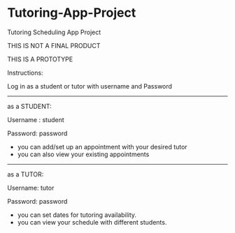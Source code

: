 # Tutoring-App-Project
Tutoring Scheduling App Project

THIS IS NOT A FINAL PRODUCT

THIS IS A PROTOTYPE

Instructions:

Log in as a student or tutor with username and Password

-------------------------------------------------------
as a STUDENT: 

Username : student

Password: password

- you can add/set up an appointment with your desired tutor
- you can also view your existing appointments

-------------------------------------------------------
as a TUTOR:

Username: tutor

Password: password

- you can set dates for tutoring availability.
- you can view your schedule with different students.

